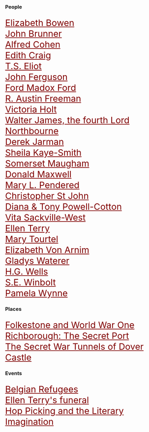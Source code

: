 <style>
    .clearfix::after {content: ""; clear: both; display: table;}
    .thumb {float:left; margin:0 18px 0 6px; width:100%; width:100%; max-width:150px; box-shadow: 0 4px 8px 0 rgba(0, 0, 0, 0.2), 0 6px 20px 0 rgba(0, 0, 0, 0.19); border:1px solid #aaa; margin-bottom: 24px;}
    p {font-size: 1.5rem;}
    a {color: #800000 !important; font-size: 1.2em;}
</style>

<param ve-config title="20th Century Kent" banner="https://stor.artstor.org/stor/f3590125-3b05-42a0-b365-e33a8735353c">

### People

[Elizabeth Bowen](20c-bowen-biography)   
[John Brunner](20c-double-double)   
[Alfred Cohen](20c-cohen-biography)   
[Edith Craig](20c-craig-biography)  
[T.S. Eliot](20c-eliot-biography)   
[John Ferguson](20c-ferguson-biography)   
[Ford Madox Ford](20c-fordmadoxford-biography)   
[R. Austin Freeman](20c-freeman-biography)   
[Victoria Holt](20c-holt-biography)   
[Walter James, the fourth Lord Northbourne](20c-northbourne-biography)   
[Derek Jarman](20c-jarman-biography)   
[Sheila Kaye-Smith](20c-kaye-smith-delmonden)   
[Somerset Maugham](20c-maugham-biography)  
[Donald Maxwell](20c-maxwelld-biography)   
[Mary L. Pendered](20c-pendered-biography)   
[Christopher St John](20c-st-john-biography)  
[Diana & Tony Powell-Cotton](20c-powell-cotton)   
[Vita Sackville-West](20c-sackville-west-biography)    
[Ellen Terry](20c-terry-biography)  
[Mary Tourtel](20c-tourtel-biography)   
[Elizabeth Von Arnim](20c-vonarnim-biography)   
[Gladys Waterer](20c-waterer-biography)   
[H.G. Wells](20c-wellshg-biography)   
[S.E. Winbolt](20c-winbolt-biography)   
[Pamela Wynne](20c-wynne-biography)   

### Places

[Folkestone and World War One](20c-folkestone-ww1)   
[Richborough: The Secret Port](20c-richborough)   
[The Secret War Tunnels of Dover Castle](20c-secret-tunnels)   

### Events

[Belgian Refugees](20c-belgian-refugees)   
[Ellen Terry's funeral](20c-terry-funeral)  
[Hop Picking and the Literary Imagination](20c-hop-picking)   

<!--stackedit_data:
eyJoaXN0b3J5IjpbLTU0NjU5MDMxN119
-->
